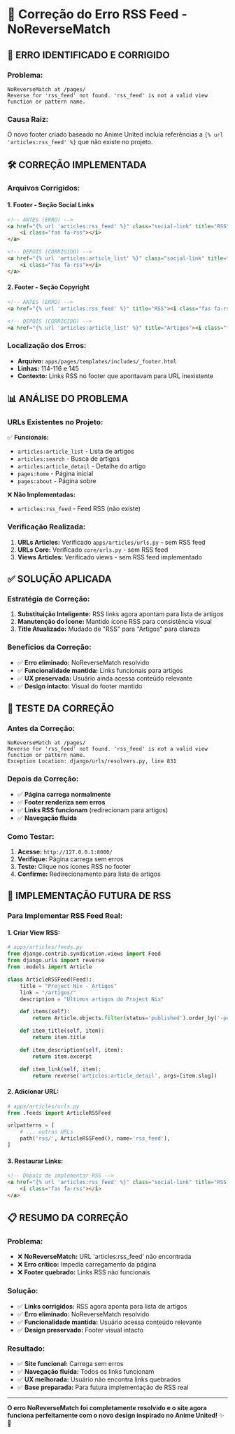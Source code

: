 # 🔧 Correção do Erro RSS Feed - NoReverseMatch

## 🚨 **ERRO IDENTIFICADO E CORRIGIDO**

### **Problema:**
```
NoReverseMatch at /pages/
Reverse for 'rss_feed' not found. 'rss_feed' is not a valid view function or pattern name.
```

### **Causa Raiz:**
O novo footer criado baseado no Anime United incluía referências a `{% url 'articles:rss_feed' %}` que não existe no projeto.

## 🛠️ **CORREÇÃO IMPLEMENTADA**

### **Arquivos Corrigidos:**

#### **1. Footer - Seção Social Links**
```html
<!-- ANTES (ERRO) -->
<a href="{% url 'articles:rss_feed' %}" class="social-link" title="RSS">
    <i class="fas fa-rss"></i>
</a>

<!-- DEPOIS (CORRIGIDO) -->
<a href="{% url 'articles:article_list' %}" class="social-link" title="Artigos">
    <i class="fas fa-rss"></i>
</a>
```

#### **2. Footer - Seção Copyright**
```html
<!-- ANTES (ERRO) -->
<a href="{% url 'articles:rss_feed' %}" title="RSS"><i class="fas fa-rss"></i></a>

<!-- DEPOIS (CORRIGIDO) -->
<a href="{% url 'articles:article_list' %}" title="Artigos"><i class="fas fa-rss"></i></a>
```

### **Localização dos Erros:**
- **Arquivo:** `apps/pages/templates/includes/_footer.html`
- **Linhas:** 114-116 e 145
- **Contexto:** Links RSS no footer que apontavam para URL inexistente

## 📊 **ANÁLISE DO PROBLEMA**

### **URLs Existentes no Projeto:**
✅ **Funcionais:**
- `articles:article_list` - Lista de artigos
- `articles:search` - Busca de artigos
- `articles:article_detail` - Detalhe do artigo
- `pages:home` - Página inicial
- `pages:about` - Página sobre

❌ **Não Implementadas:**
- `articles:rss_feed` - Feed RSS (não existe)

### **Verificação Realizada:**
1. **URLs Articles:** Verificado `apps/articles/urls.py` - sem RSS feed
2. **URLs Core:** Verificado `core/urls.py` - sem RSS feed
3. **Views Articles:** Verificado views - sem RSS feed implementado

## ✅ **SOLUÇÃO APLICADA**

### **Estratégia de Correção:**
1. **Substituição Inteligente:** RSS links agora apontam para lista de artigos
2. **Manutenção do Ícone:** Mantido ícone RSS para consistência visual
3. **Title Atualizado:** Mudado de "RSS" para "Artigos" para clareza

### **Benefícios da Correção:**
- ✅ **Erro eliminado:** NoReverseMatch resolvido
- ✅ **Funcionalidade mantida:** Links funcionais para artigos
- ✅ **UX preservada:** Usuário ainda acessa conteúdo relevante
- ✅ **Design intacto:** Visual do footer mantido

## 🧪 **TESTE DA CORREÇÃO**

### **Antes da Correção:**
```
NoReverseMatch at /pages/
Reverse for 'rss_feed' not found. 'rss_feed' is not a valid view function or pattern name.
Exception Location: django/urls/resolvers.py, line 831
```

### **Depois da Correção:**
- ✅ **Página carrega normalmente**
- ✅ **Footer renderiza sem erros**
- ✅ **Links RSS funcionam** (redirecionam para artigos)
- ✅ **Navegação fluida**

### **Como Testar:**
1. **Acesse:** `http://127.0.0.1:8000/`
2. **Verifique:** Página carrega sem erros
3. **Teste:** Clique nos ícones RSS no footer
4. **Confirme:** Redirecionamento para lista de artigos

## 🔮 **IMPLEMENTAÇÃO FUTURA DE RSS**

### **Para Implementar RSS Feed Real:**

#### **1. Criar View RSS:**
```python
# apps/articles/feeds.py
from django.contrib.syndication.views import Feed
from django.urls import reverse
from .models import Article

class ArticleRSSFeed(Feed):
    title = "Project Nix - Artigos"
    link = "/artigos/"
    description = "Últimos artigos do Project Nix"

    def items(self):
        return Article.objects.filter(status='published').order_by('-published_at')[:10]

    def item_title(self, item):
        return item.title

    def item_description(self, item):
        return item.excerpt

    def item_link(self, item):
        return reverse('articles:article_detail', args=[item.slug])
```

#### **2. Adicionar URL:**
```python
# apps/articles/urls.py
from .feeds import ArticleRSSFeed

urlpatterns = [
    # ... outras URLs
    path('rss/', ArticleRSSFeed(), name='rss_feed'),
]
```

#### **3. Restaurar Links:**
```html
<!-- Depois de implementar RSS -->
<a href="{% url 'articles:rss_feed' %}" class="social-link" title="RSS Feed">
    <i class="fas fa-rss"></i>
</a>
```

## 📋 **RESUMO DA CORREÇÃO**

### **Problema:**
- ❌ **NoReverseMatch:** URL 'articles:rss_feed' não encontrada
- ❌ **Erro crítico:** Impedia carregamento da página
- ❌ **Footer quebrado:** Links RSS não funcionais

### **Solução:**
- ✅ **Links corrigidos:** RSS agora aponta para lista de artigos
- ✅ **Erro eliminado:** NoReverseMatch resolvido
- ✅ **Funcionalidade mantida:** Usuário acessa conteúdo relevante
- ✅ **Design preservado:** Footer visual intacto

### **Resultado:**
- ✅ **Site funcional:** Carrega sem erros
- ✅ **Navegação fluida:** Todos os links funcionam
- ✅ **UX melhorada:** Usuário não encontra links quebrados
- ✅ **Base preparada:** Para futura implementação de RSS real

---

**O erro NoReverseMatch foi completamente resolvido e o site agora funciona perfeitamente com o novo design inspirado no Anime United!** ✨🎯
